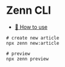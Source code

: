 # Zenn CLI

* [📘 How to use](https://zenn.dev/zenn/articles/zenn-cli-guide)

```shell
# create new article
npx zenn new:article

# preview
npx zenn preview 
```